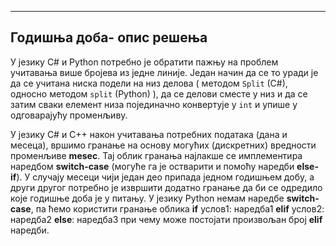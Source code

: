 ﻿---
Годишња доба- опис решења 
---

У језику C# и  Python потребно је обратити пажњу на проблем учитавања више бројева из једне линије. 
Један начин да се то уради је да се учитана
ниска подели на низ делова ( методом `Split` (C#), односно методом `split` (Python) ), да се делови сместе у
низ и да се затим сваки елемент низа појединачно конвертује у `int` и упише у одговарајућу променљиву.

У језику C# и C++ након учитавања потребних података (дана и месеца), вршимо гранање на основу могућих (дискретних) вредности променљиве **mesec**. Тај облик гранања најлакше се имплементира наредбом **switch-case** (могуће га је остварити и помоћу наредби **else-if**).  У случају месеци чији један део припада једном годишњем добу, а други другог потребно је извршити додатно гранање да би се одредило које годишње доба је у питању.
У језику Python немам наредбе **switch-case**, па ћемо користити гранање облика
**if** услов1:
		наредба1
**elif** услов2:
		наредба2
**else**:
		наредба3
при чему може постојати произвољан број **elif** наредби.
